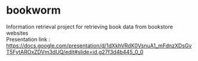 # bookworm
Information retrieval project for retrieving book data from bookstore websites  
Presentation link : https://docs.google.com/presentation/d/1dXkhVRdK0VsnuA1_mFdnzXDsGvT5FytAROxZDVm3dUQ/edit#slide=id.g27f3d4b445_0_0